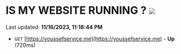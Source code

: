 # IS MY WEBSITE RUNNING ? [![](https://img.shields.io/static/v1?label=Sponsor&message=%E2%9D%A4&logo=GitHub&color=%23fe8e86)](https://github.com/sponsors/<username>)

Last updated: **11/16/2023, 11:18:44 PM**

- `GET` [https://youssefservice.me](https://youssefservice.me) - **Up** (720ms)
